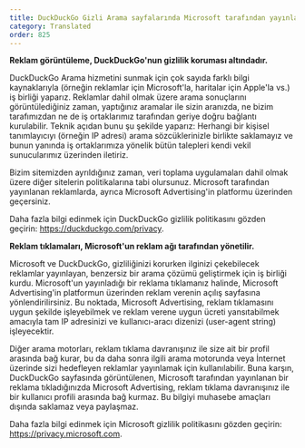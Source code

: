 ```yaml
---
title: DuckDuckGo Gizli Arama sayfalarında Microsoft tarafından yayınlanan reklamlar
category: Translated
order: 825
---
```


**Reklam görüntüleme, DuckDuckGo'nun gizlilik koruması altındadır.**

DuckDuckGo Arama hizmetini sunmak için çok sayıda farklı bilgi kaynaklarıyla (örneğin reklamlar için Microsoft'la, haritalar için Apple'la vs.) iş birliği yaparız. Reklamlar dahil olmak üzere arama sonuçlarını görüntülediğiniz zaman, yaptığınız aramalar ile sizin aranızda, ne bizim tarafımızdan ne de iş ortaklarımız tarafından geriye doğru bağlantı kurulabilir. Teknik açıdan bunu şu şekilde yaparız: Herhangi bir kişisel tanımlayıcıyı (örneğin IP adresi) arama sözcüklerinizle birlikte saklamayız ve bunun yanında iş ortaklarımıza yönelik bütün talepleri kendi vekil sunucularımız üzerinden iletiriz.

Bizim sitemizden ayrıldığınız zaman, veri toplama uygulamaları dahil olmak üzere diğer sitelerin politikalarına tabi olursunuz. Microsoft tarafından yayınlanan reklamlarda, ayrıca Microsoft Advertising'in platformu üzerinden geçersiniz.

Daha fazla bilgi edinmek için DuckDuckGo gizlilik politikasını gözden geçirin: <https://duckduckgo.com/privacy>.

**Reklam tıklamaları, Microsoft'un reklam ağı tarafından yönetilir.**

Microsoft ve DuckDuckGo, gizliliğinizi korurken ilginizi çekebilecek reklamlar yayınlayan, benzersiz bir arama çözümü geliştirmek için iş birliği kurdu. Microsoft'un yayınladığı bir reklama tıklamanız halinde, Microsoft Advertising'in platformun üzerinden reklam verenin açılış sayfasına yönlendirilirsiniz. Bu noktada, Microsoft Advertising, reklam tıklamasını uygun şekilde işleyebilmek ve reklam verene uygun ücreti yansıtabilmek amacıyla tam IP adresinizi ve kullanıcı-aracı dizenizi (user-agent string) işleyecektir.

Diğer arama motorları, reklam tıklama davranışınız ile size ait bir profil arasında bağ kurar, bu da daha sonra ilgili arama motorunda veya İnternet üzerinde sizi hedefleyen reklamlar yayınlamak için kullanılabilir. Buna karşın, DuckDuckGo sayfasında görüntülenen, Microsoft tarafından yayınlanan bir reklama tıkladığınızda Microsoft Advertising, reklam tıklama davranışınız ile bir kullanıcı profili arasında bağ kurmaz. Bu bilgiyi muhasebe amaçları dışında saklamaz veya paylaşmaz.

Daha fazla bilgi edinmek için Microsoft gizlilik politikasını gözden geçirin: <https://privacy.microsoft.com>.
